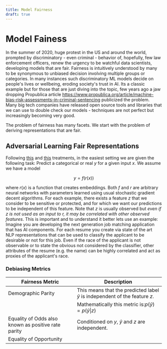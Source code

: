```yaml
---
title: Model Fairness
draft: true
---
```


# Model Fainess

In the summer of 2020, huge protest in the US and around the world, prompted by discriminatory - even criminal - behavior of, hopefully, few law enforcement officers, renew the urgency to be watchful data scientists, developing models that are fair. Fairness is intuitively understood by many to be synonymous to unbiased decision involving multiple groups or categories. In many instances such discriminatory ML models decide on people's lives or wellbeing, eroding society's trust in AI. Its a classic example but for those that are just diving into the topic, few years ago a jaw dropping Propublica article  https://www.propublica.org/article/machine-bias-risk-assessments-in-criminal-sentencing publicized the problem. Many big tech companies have released open source tools and libraries that we can use to double check our models - techniques are not perfect but increasingly becoming very good. 

The problem of fairness has many facets. We start with the problem of deriving representations that are fair. 

## Adversarial Learning Fair Representations

Following [this](https://arxiv.org/pdf/1801.07593.pdf) and [this](https://arxiv.org/pdf/1707.00075.pdf) treatments, in the easiest setting we are given the following task: Predict a categorical or real $y$ for a given input $x$. We assume we have a model

$$ y = f(r(x))$$

where $r(x)$ is a function that creates embeddings. Both $f$ and $r$ are arbitrary neural networks with parameters learned using usual stochastic gradient decent algorithms.  For each example, there exists a feature $z$ that we consider to be sensitive or protected, and for which we want our predictions to be independent of this feature. Note that $z$ is usually observed but _even if $z$ is not used as an input to $r$, it may be correlated with other observed features_. This is important and to understand it better lets use an example: Imagine you are developing the next generation job matching application that has AI components. For each resume you create via state of the art NLP representations that can be used to classify the applicant to be desirable or not for this job. Even if the race of the applicant is not observable or to state the obvious not considered by the classifier, other attributes of the resume (e.g. the name) can be highly correlated and act as proxies of the applicant's race. 

### Debiasing Metrics

| Fairness Metric    | Description    |
| --- | --- |
| Demographic Parity    |  This means that the predicted label $\hat y$ is independent of the feature $z$. |
| | Mathematically this metric is:$p(\hat y) = p(\hat y \| z)$ | 
| Equality of Odds  also known as positive rate parity  | Conditioned on $y$, $\hat y$ and $z$ are independent.     |
| Equality of Opportunity    |     |